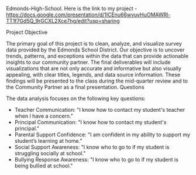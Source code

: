  Edmonds-High-School. Here is the link to my project - https://docs.google.com/presentation/d/1lCEnu66wvuyHuOMAWRl-TT1f7Gd5Q_9rGCXL2Xce7hg/edit?usp=sharing


Project Objective

The primary goal of this project is to clean, analyze, and visualize survey data provided by the Edmonds School District. Our objective is to uncover trends, patterns, and exceptions within the data that can provide actionable insights to our community partner. The final deliverables will include visualizations that are not only accurate and informative but also visually appealing, with clear titles, legends, and data source information. These findings will be presented to the class during the mid-quarter review and to the Community Partner as a final presentation.
Questions

The data analysis focuses on the following key questions:

- Teacher Communication: "I know how to contact my student's teacher when I have a concern."
- Principal Communication: "I know how to contact my student's principal."
- Parental Support Confidence: "I am confident in my ability to support my student’s learning at home."
- Social Support Awareness: "I know who to go to if my student is struggling socially at school."
- Bullying Response Awareness: "I know who to go to if my student is being bullied at school."
